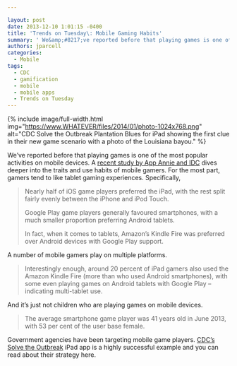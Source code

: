 ```yaml
---

layout: post
date: 2013-12-10 1:01:15 -0400
title: 'Trends on Tuesday\: Mobile Gaming Habits'
summary: ' We&amp;#8217;ve reported before that playing games is one of the most popular activities on mobile devices. A recent study by App Annie and IDC dives deeper into the'
authors: jparcell
categories:
  - Mobile
tags:
  - CDC
  - gamification
  - mobile
  - mobile apps
  - Trends on Tuesday
---
```


{% include image/full-width.html img="https://www.WHATEVER/files/2014/01/photo-1024x768.png" alt="CDC Solve the Outbreak Plantation Blues for iPad showing the first clue in their new game scenario with a photo of the Louisiana bayou." %}


We&#8217;ve reported before that playing games is one of the most popular activities on mobile devices. A [recent study by App Annie and IDC](http://www.mobileworldlive.com/mobile-gaming-multiple-devices-regional-shifts?utm_campaign=MWL-A-20131210&utm_medium=email&utm_source=Eloqua&elq=13c3de37cf244dc995152f2f1403d758&elqCampaignId=982) dives deeper into the traits and use habits of mobile gamers. For the most part, gamers tend to like tablet gaming experiences. Specifically,

> Nearly half of iOS game players preferred the iPad, with the rest split fairly evenly between the iPhone and iPod Touch.
> 
> Google Play game players generally favoured smartphones, with a much smaller proportion preferring Android tablets.
> 
> In fact, when it comes to tablets, Amazon’s Kindle Fire was preferred over Android devices with Google Play support.

A number of mobile gamers play on multiple platforms.

> Interestingly enough, around 20 percent of iPad gamers also used the Amazon Kindle Fire (more than who used Android smartphones), with some even playing games on Android tablets with Google Play – indicating multi-tablet use.

And it&#8217;s just not children who are playing games on mobile devices.

> The average smartphone game player was 41 years old in June 2013, with 53 per cent of the user base female.

Government agencies have been targeting mobile game players. [CDC&#8217;s Solve the Outbreak](https://www.WHATEVER/2013/10/31/new-outbreaks-but-no-zombies-on-cdcs-solve-the-outbreak/ "New Outbreaks (but No Zombies) on CDC’s Solve the Outbreak") iPad app is a highly successful example and you can read about their strategy here.